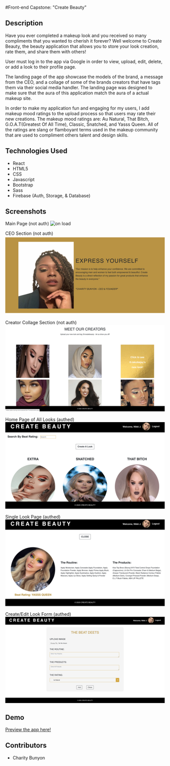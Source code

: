 #Front-end Capstone: "Create Beauty"

## Description
Have you ever completed a makeup look and you received so many compliments that you wanted to cherish it forever? Well welcome to Create Beauty, the beauty application that allows you to store your look creation, rate them, and share them with others!

User must log in to the app via Google in order to view, upload, edit, delete, or add a look to their profile page.

The landing page of the app showcase the models of the brand, a message from the CEO, and a collage of some of the brands creators that have tags them via their social media handler. The landing page was designed to make sure that the aura of this application match the aura of a actual makeup site.

In order to make my application fun and engaging for my users, I add makeup mood ratings to the upload process so that users may rate their new creations. The makeup mood ratings are: Au Natural, That Bitch, G.O.A.T(Greatest Of All Time), Classic, Snatched, and Yasss Queen. All of the ratings are slang or flamboyant terms used in the makeup community that are used to compliment others talent and design skills.

## Technologies Used

* React
* HTML5
* CSS
* Javascript
* Bootstrap
* Sass
* Firebase (Auth, Storage, & Database)

## Screenshots
Main Page (not auth)
![on load](https://raw.githubusercontent.com/CharityBunyon/Create-Beauty/master/src/Images/The%20Brand.png)

CEO Section (not auth)
![about](https://raw.githubusercontent.com/CharityBunyon/Create-Beauty/master/src/Images/CEO.png)

Creator Collage Section (not auth)
![ceators](https://raw.githubusercontent.com/CharityBunyon/Create-Beauty/master/src/Images/Creators%20Collage.png)

Home Page of All Looks (authed)
![makeup looks](https://raw.githubusercontent.com/CharityBunyon/Create-Beauty/master/src/Images/Login%20Home.png)

Single Look Page (authed)
![single look](https://raw.githubusercontent.com/CharityBunyon/Create-Beauty/master/src/Images/Singlelook%20Page.png)

Create/Edit Look Form (authed)
![single look](https://raw.githubusercontent.com/CharityBunyon/Create-Beauty/master/src/Images/Look%20Form.png)


## Demo
[Preview the app here!]( https://create-beauty.firebaseapp.com)

## Contributors

* Charity Bunyon



